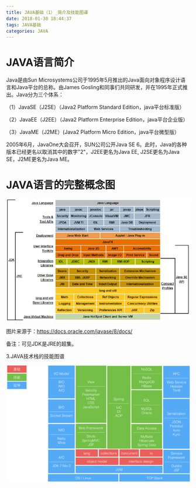 ```yaml
---
title: JAVA基础（1）_简介及技能图谱
date: 2018-01-30 18:44:37
tags: JAVA基础
categories: JAVA
---
```


# JAVA语言简介

Java是由Sun Microsystems公司于1995年5月推出的Java面向对象程序设计语言和Java平台的总称。由James Gosling和同事们共同研发，并在1995年正式推出。Java分为三个体系：

（1）JavaSE（J2SE）（Java2 Platform Standard Edition，java平台标准版）

（2）JavaEE（J2EE）（Java2 Platform Enterprise Edition，java平台企业版）

（3）JavaME（J2ME）(Java2 Platform Micro Edition，java平台微型版）

2005年6月，JavaOne大会召开，SUN公司公开Java SE 6。此时，Java的各种版本已经更名以取消其中的数字"2"，J2EE更名为Java EE, J2SE更名为Java SE，J2ME更名为Java ME。

# JAVA语言的完整概念图

![](/images/java_syntax_1_1.png)

图片来源于：https://docs.oracle.com/javase/8/docs/

备注：可见JDK是JRE的超集。

3.JAVA技术栈的技能图谱

![](/images/java_syntax_1_2.png)
